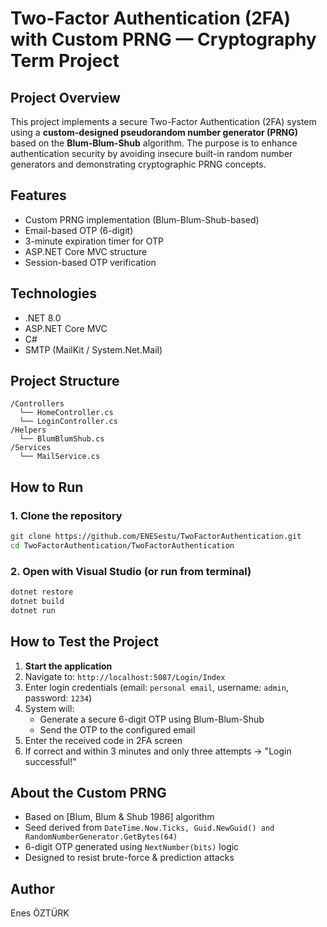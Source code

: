 ﻿#  Two-Factor Authentication (2FA) with Custom PRNG — Cryptography Term Project

##  Project Overview
This project implements a secure Two-Factor Authentication (2FA) system using a **custom-designed pseudorandom number generator (PRNG)** based on the **Blum-Blum-Shub** algorithm. The purpose is to enhance authentication security by avoiding insecure built-in random number generators and demonstrating cryptographic PRNG concepts.

##  Features
-  Custom PRNG implementation (Blum-Blum-Shub-based)
-  Email-based OTP (6-digit)
-  3-minute expiration timer for OTP
-  ASP.NET Core MVC structure
-  Session-based OTP verification

##  Technologies
- .NET 8.0
- ASP.NET Core MVC
- C#
- SMTP (MailKit / System.Net.Mail)

##  Project Structure
```
/Controllers
  └── HomeController.cs
  └── LoginController.cs
/Helpers
  └── BlumBlumShub.cs
/Services
  └── MailService.cs
```

##  How to Run

### 1. Clone the repository
```bash
git clone https://github.com/ENESestu/TwoFactorAuthentication.git
cd TwoFactorAuthentication/TwoFactorAuthentication
```

### 2. Open with Visual Studio (or run from terminal)
```bash
dotnet restore
dotnet build
dotnet run
```

##  How to Test the Project
1. **Start the application**
2. Navigate to: `http://localhost:5087/Login/Index`
3. Enter login credentials (email: `personal email`, username: `admin`, password: `1234`)
4. System will:
   - Generate a secure 6-digit OTP using Blum-Blum-Shub
   - Send the OTP to the configured email
5. Enter the received code in 2FA screen
6. If correct and within 3 minutes and only three attempts → "Login successful!"

##  About the Custom PRNG
- Based on [Blum, Blum & Shub 1986] algorithm
- Seed derived from `DateTime.Now.Ticks, Guid.NewGuid() and RandomNumberGenerator.GetBytes(64)` 
- 6-digit OTP generated using `NextNumber(bits)` logic
- Designed to resist brute-force & prediction attacks

##  Author
Enes ÖZTÜRK  
